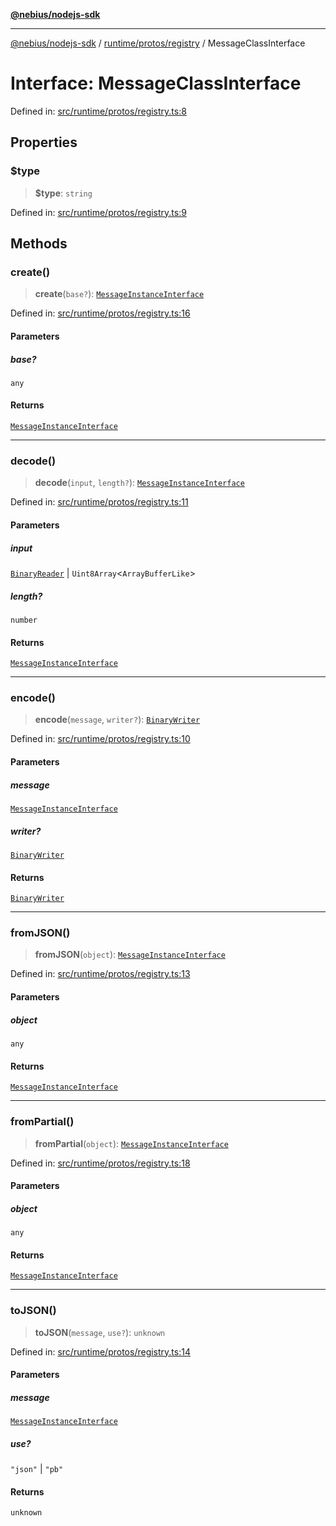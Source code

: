 [**@nebius/nodejs-sdk**](../../../../README.md)

---

[@nebius/nodejs-sdk](../../../../README.md) / [runtime/protos/registry](../README.md) / MessageClassInterface

# Interface: MessageClassInterface

Defined in: [src/runtime/protos/registry.ts:8](https://github.com/nebius/nodejs-sdk/blob/a37d220b2851e3bf0d396cb03828d544f584df45/src/runtime/protos/registry.ts#L8)

## Properties

### $type

> **$type**: `string`

Defined in: [src/runtime/protos/registry.ts:9](https://github.com/nebius/nodejs-sdk/blob/a37d220b2851e3bf0d396cb03828d544f584df45/src/runtime/protos/registry.ts#L9)

## Methods

### create()

> **create**(`base?`): [`MessageInstanceInterface`](MessageInstanceInterface.md)

Defined in: [src/runtime/protos/registry.ts:16](https://github.com/nebius/nodejs-sdk/blob/a37d220b2851e3bf0d396cb03828d544f584df45/src/runtime/protos/registry.ts#L16)

#### Parameters

##### base?

`any`

#### Returns

[`MessageInstanceInterface`](MessageInstanceInterface.md)

---

### decode()

> **decode**(`input`, `length?`): [`MessageInstanceInterface`](MessageInstanceInterface.md)

Defined in: [src/runtime/protos/registry.ts:11](https://github.com/nebius/nodejs-sdk/blob/a37d220b2851e3bf0d396cb03828d544f584df45/src/runtime/protos/registry.ts#L11)

#### Parameters

##### input

[`BinaryReader`](../../core/classes/BinaryReader.md) | `Uint8Array`\<`ArrayBufferLike`\>

##### length?

`number`

#### Returns

[`MessageInstanceInterface`](MessageInstanceInterface.md)

---

### encode()

> **encode**(`message`, `writer?`): [`BinaryWriter`](../../core/classes/BinaryWriter.md)

Defined in: [src/runtime/protos/registry.ts:10](https://github.com/nebius/nodejs-sdk/blob/a37d220b2851e3bf0d396cb03828d544f584df45/src/runtime/protos/registry.ts#L10)

#### Parameters

##### message

[`MessageInstanceInterface`](MessageInstanceInterface.md)

##### writer?

[`BinaryWriter`](../../core/classes/BinaryWriter.md)

#### Returns

[`BinaryWriter`](../../core/classes/BinaryWriter.md)

---

### fromJSON()

> **fromJSON**(`object`): [`MessageInstanceInterface`](MessageInstanceInterface.md)

Defined in: [src/runtime/protos/registry.ts:13](https://github.com/nebius/nodejs-sdk/blob/a37d220b2851e3bf0d396cb03828d544f584df45/src/runtime/protos/registry.ts#L13)

#### Parameters

##### object

`any`

#### Returns

[`MessageInstanceInterface`](MessageInstanceInterface.md)

---

### fromPartial()

> **fromPartial**(`object`): [`MessageInstanceInterface`](MessageInstanceInterface.md)

Defined in: [src/runtime/protos/registry.ts:18](https://github.com/nebius/nodejs-sdk/blob/a37d220b2851e3bf0d396cb03828d544f584df45/src/runtime/protos/registry.ts#L18)

#### Parameters

##### object

`any`

#### Returns

[`MessageInstanceInterface`](MessageInstanceInterface.md)

---

### toJSON()

> **toJSON**(`message`, `use?`): `unknown`

Defined in: [src/runtime/protos/registry.ts:14](https://github.com/nebius/nodejs-sdk/blob/a37d220b2851e3bf0d396cb03828d544f584df45/src/runtime/protos/registry.ts#L14)

#### Parameters

##### message

[`MessageInstanceInterface`](MessageInstanceInterface.md)

##### use?

`"json"` | `"pb"`

#### Returns

`unknown`
